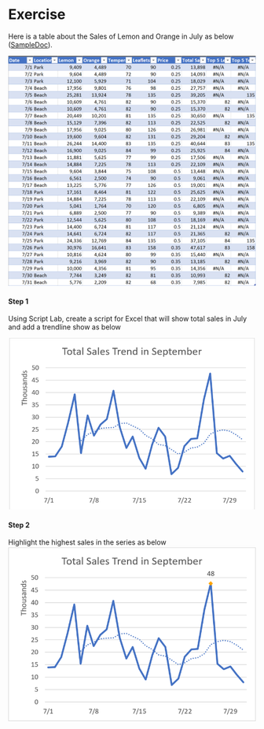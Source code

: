 # Exercise

Here is a table about the Sales of Lemon and Orange in July as below ([SampleDoc](sampleDoc/ExcelChartAPISample.xlsx)).

![Data](image/data.PNG?raw=true)

#### Step 1
Using Script Lab, create a script for Excel that will show total sales in July and add a trendline show as below 

![Step 1 Result](image/Step_1_Result.PNG?raw=true)

#### Step 2
Highlight the highest sales in the series as below
![Step 2 Result](image/Step_2_Result.PNG?raw=true)


